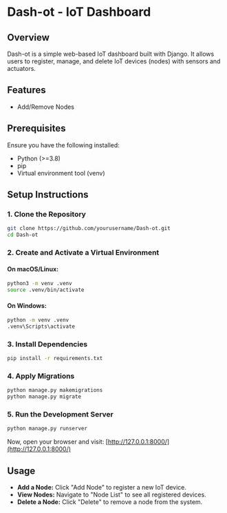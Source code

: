 # Dash-ot - IoT Dashboard

## Overview

Dash-ot is a simple web-based IoT dashboard built with Django. It allows users to register, manage, and delete IoT devices (nodes) with sensors and actuators.

## Features

- Add/Remove Nodes

## Prerequisites

Ensure you have the following installed:

- Python (>=3.8)
- pip
- Virtual environment tool (venv)

## Setup Instructions

### 1. Clone the Repository

```bash
git clone https://github.com/yourusername/Dash-ot.git
cd Dash-ot
```

### 2. Create and Activate a Virtual Environment

#### On macOS/Linux:

```bash
python3 -m venv .venv
source .venv/bin/activate
```

#### On Windows:

```bash
python -m venv .venv
.venv\Scripts\activate
```

### 3. Install Dependencies

```bash
pip install -r requirements.txt
```

### 4. Apply Migrations

```bash
python manage.py makemigrations
python manage.py migrate
```

### 5. Run the Development Server

```bash
python manage.py runserver
```

Now, open your browser and visit: [http://127.0.0.1:8000/](http://127.0.0.1:8000/)

## Usage

- **Add a Node:** Click "Add Node" to register a new IoT device.
- **View Nodes:** Navigate to "Node List" to see all registered devices.
- **Delete a Node:** Click "Delete" to remove a node from the system.

